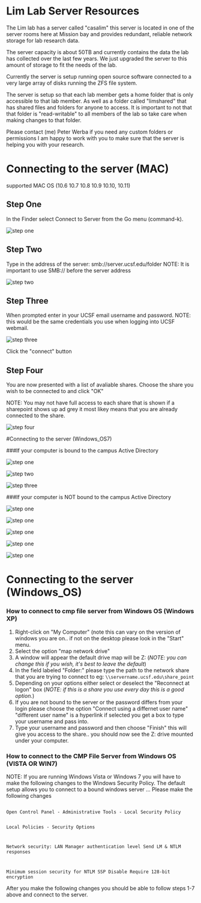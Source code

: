# Lim Lab Server Resources

The Lim lab has a server called "casalim" this server is located in one of the server rooms here at Mission bay and provides redundant, reliable network storage for lab research data.

The server capacity is about 50TB and currently contains the data the lab has collected over the last few years. We just upgraded the server to this amount of storage to fit the needs of the lab.

Currently the server is setup running open source software connected to a very large array of disks running the ZFS file system.

The server is setup so that each lab member gets a home folder that is only accessible to that lab member. As well as a folder called "limshared" that has shared files and folders for anyone to access. It is important to not that that folder is "read-writable" to all members of the lab so take care when making changes to that folder.

Please contact (me) Peter Werba if you need any custom folders or permissions I am happy to work with you to make sure that the server is helping you with your research.

# Connecting to the server (MAC)

supported MAC OS (10.6 10.7 10.8 10.9 10.10, 10.11)

## Step One
In the Finder select Connect to Server from the Go menu (command-k).

![step one](img/server_step1.png)

## Step Two

Type in the address of the server:  smb://server.ucsf.edu/folder
NOTE: It is important to use SMB:// before the server address

![step two](img/server_step2.png)

## Step Three

When prompted enter in your UCSF email username and password.
NOTE: this would be the same credentials you use when logging into UCSF webmail.

![step three](img/server_step3.png)

Click the "connect" button

## Step Four

You are now presented with a list of avaliable shares. Choose the share you wish to be connected to and click "OK"

NOTE: You may not have full access to each share that is shown if a sharepoint shows up ad grey it most likey means that you are already connected to the share.

![step four](img/server_step4.png)

#Connecting to the server (Windows_OS7)

###If your computer is bound to the campus Active Directory

![step one](img/ad_win_step1.png)

![step two](img/ad_win_step2.png)

![step three](img/ad_win_step3.png)

###If your computer is NOT bound to the campus Active Directory

![step one](img/wo_ad_win_step1.png)

![step one](img/wo_ad_win_step2.png)

![step one](img/wo_ad_win_step3.png)

![step one](img/wo_ad_win_step4.png)

![step one](img/wo_ad_win_step5.png)

# Connecting to the server (Windows_OS)
### How to connect to cmp file server from Windows OS (Windows XP)

1. Right-click on "My Computer" (note this can vary on the version of windows you are on.. if not on the desktop please look in the "Start" menu.
2. Select the option "map network drive"
3. A window will appear the default drive map will be Z: (*NOTE: you can change this if you wish, it's best to leave the default*)
4. In the field labeled "Folder:" please type the path to the network share that you are trying to connect to eg: `\\servername.ucsf.edu\share_point`
5. Depending on your options either select or deselect the "Reconnect at logon" box (*NOTE: if this is a share you use every day this is a good option.*)
6. If you are not bound to the server or the password differs from your login please choose the option "Connect using a differnet user name" "different user name" is a hyperlink if selected you get a box to type your username and pass into.
7. Type your username and password and then choose "Finish" this will give you access to the share.. you should now see the Z: drive mounted under your computer.



### How to connect to the CMP File Server from Windows OS (VISTA OR WIN7)

NOTE: If you are running Windows Vista or Windows 7 you will have to make the following changes to the Windows Security Policy. The default setup allows you to connect to a bound windows server … Please make the following changes

<code>
Open Control Panel - Administrative Tools - Local Security Policy

Local Policies - Security Options

Network security: LAN Manager authentication level
Send LM &amp; NTLM responses

Minimum session security for NTLM SSP
Disable Require 128-bit encryption
</code>

After you make the following changes you should be able to follow steps 1-7 above and connect to the server.
